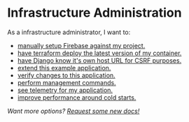 # Infrastructure Administration

As a infrastructure administrator, I want to: 

 * [manually setup Firebase against my project.](firebase-manual-setup.md)
 * [have terraform deploy the latest version of my container.](terraform-latest.md)
 * [have Django know it's own host URL for CSRF purposes.](django-self-csrf.md)
 * [extend this example application.](extending-example.md)
 * [verify changes to this application.](testing-changes.md)
 * [perform management commands.](management-commands.md)
 * [see telemetry for my application.](opentelemetry.md)
 * [improve performance around cold starts.](cold-starts.md)


*Want more options? [Request some new docs!](https://github.com/GoogleCloudPlatform/avocano/issues/new/choose)*